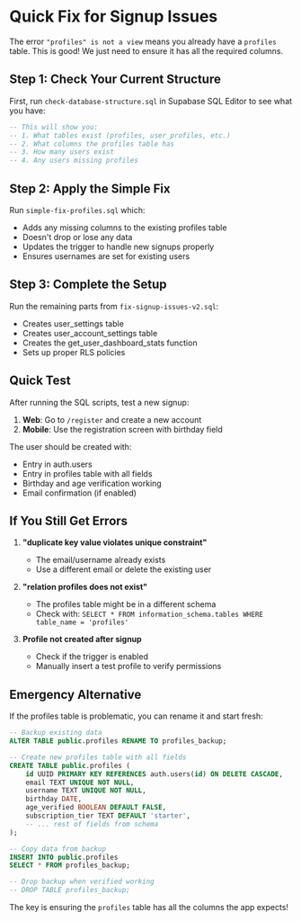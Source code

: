 # Quick Fix for Signup Issues

The error `"profiles" is not a view` means you already have a `profiles` table. This is good! We just need to ensure it has all the required columns.

## Step 1: Check Your Current Structure

First, run `check-database-structure.sql` in Supabase SQL Editor to see what you have:
```sql
-- This will show you:
-- 1. What tables exist (profiles, user_profiles, etc.)
-- 2. What columns the profiles table has
-- 3. How many users exist
-- 4. Any users missing profiles
```

## Step 2: Apply the Simple Fix

Run `simple-fix-profiles.sql` which:
- Adds any missing columns to the existing profiles table
- Doesn't drop or lose any data
- Updates the trigger to handle new signups properly
- Ensures usernames are set for existing users

## Step 3: Complete the Setup

Run the remaining parts from `fix-signup-issues-v2.sql`:
- Creates user_settings table
- Creates user_account_settings table  
- Creates the get_user_dashboard_stats function
- Sets up proper RLS policies

## Quick Test

After running the SQL scripts, test a new signup:

1. **Web**: Go to `/register` and create a new account
2. **Mobile**: Use the registration screen with birthday field

The user should be created with:
- Entry in auth.users
- Entry in profiles table with all fields
- Birthday and age verification working
- Email confirmation (if enabled)

## If You Still Get Errors

1. **"duplicate key value violates unique constraint"**
   - The email/username already exists
   - Use a different email or delete the existing user

2. **"relation profiles does not exist"**
   - The profiles table might be in a different schema
   - Check with: `SELECT * FROM information_schema.tables WHERE table_name = 'profiles'`

3. **Profile not created after signup**
   - Check if the trigger is enabled
   - Manually insert a test profile to verify permissions

## Emergency Alternative

If the profiles table is problematic, you can rename it and start fresh:
```sql
-- Backup existing data
ALTER TABLE public.profiles RENAME TO profiles_backup;

-- Create new profiles table with all fields
CREATE TABLE public.profiles (
    id UUID PRIMARY KEY REFERENCES auth.users(id) ON DELETE CASCADE,
    email TEXT UNIQUE NOT NULL,
    username TEXT UNIQUE NOT NULL,
    birthday DATE,
    age_verified BOOLEAN DEFAULT FALSE,
    subscription_tier TEXT DEFAULT 'starter',
    -- ... rest of fields from schema
);

-- Copy data from backup
INSERT INTO public.profiles 
SELECT * FROM profiles_backup;

-- Drop backup when verified working
-- DROP TABLE profiles_backup;
```

The key is ensuring the `profiles` table has all the columns the app expects!